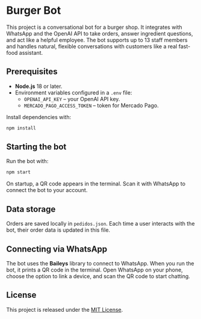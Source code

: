 # Burger Bot

This project is a conversational bot for a burger shop. It integrates with WhatsApp and the OpenAI API to take orders, answer ingredient questions, and act like a helpful employee. The bot supports up to 13 staff members and handles natural, flexible conversations with customers like a real fast-food assistant.

## Prerequisites

- **Node.js** 18 or later.
- Environment variables configured in a `.env` file:
  - `OPENAI_API_KEY` – your OpenAI API key.
  - `MERCADO_PAGO_ACCESS_TOKEN` – token for Mercado Pago.

Install dependencies with:

```bash
npm install
```

## Starting the bot

Run the bot with:

```bash
npm start
```

On startup, a QR code appears in the terminal. Scan it with WhatsApp to connect the bot to your account.

## Data storage

Orders are saved locally in `pedidos.json`. Each time a user interacts with the bot, their order data is updated in this file.

## Connecting via WhatsApp

The bot uses the **Baileys** library to connect to WhatsApp. When you run the bot, it prints a QR code in the terminal. Open WhatsApp on your phone, choose the option to link a device, and scan the QR code to start chatting.

## License

This project is released under the [MIT License](LICENSE).

